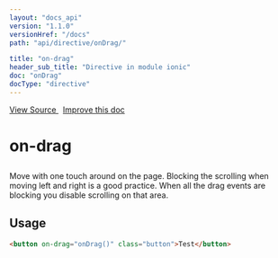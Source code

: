 ```yaml
---
layout: "docs_api"
version: "1.1.0"
versionHref: "/docs"
path: "api/directive/onDrag/"

title: "on-drag"
header_sub_title: "Directive in module ionic"
doc: "onDrag"
docType: "directive"
---
```


<div class="improve-docs">
  <a href='http://github.com/driftyco/ionic/tree/1.x/js/angular/directive/gesture.js#L105'>
    View Source
  </a>
  &nbsp;
  <a href='http://github.com/driftyco/ionic/edit/master/js/angular/directive/gesture.js#L105'>
    Improve this doc
  </a>
</div>




<h1 class="api-title">

  on-drag



</h1>





Move with one touch around on the page. Blocking the scrolling when
moving left and right is a good practice. When all the drag events are
blocking you disable scrolling on that area.








  
<h2 id="usage">Usage</h2>
  
```html
<button on-drag="onDrag()" class="button">Test</button>
```
  
  

  





